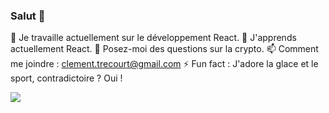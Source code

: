 ### Salut 👋

🔭 Je travaille actuellement sur le développement React.
🌱 J'apprends actuellement React.
💬 Posez-moi des questions sur la crypto.
📫 Comment me joindre : clement.trecourt@gmail.com
⚡ Fun fact : J'adore la glace et le sport, contradictoire ? Oui !

<img src="https://github-readme-stats.vercel.app/api?username=clementtrecourt&&show_icons=true&title_color=ffffff&icon_color=58a6ff&text_color=daf7dc&bg_color=0d1117">
